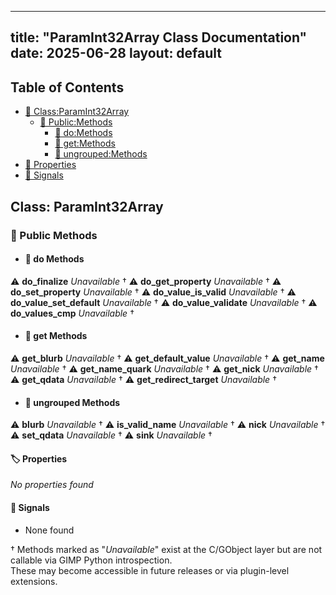 <!-- Formatted by A³BS formatter.py -->
<!-- Generated by A³BS document.py -->
---
title: "ParamInt32Array Class Documentation"
date: 2025-06-28
layout: default
---

## Table of Contents
- [🔧 Class:ParamInt32Array](#class-paramint32array)
  - [ 🔹 Public:Methods](#public-methods)
    - [ 🔹 do:Methods](#do-methods)
    - [ 🔹 get:Methods](#get-methods)
    - [ 🔹 ungrouped:Methods](#ungrouped-methods)
- [🔧 Properties](#properties-)
- [🔧 Signals](#signals-)
## Class: ParamInt32Array
### 🔹 Public Methods
<a name="public-methods"></a>
- #### 🔹 do Methods
<a name="do-methods"></a>
⚠️ **do_finalize** _Unavailable_ †
⚠️ **do_get_property** _Unavailable_ †
⚠️ **do_set_property** _Unavailable_ †
⚠️ **do_value_is_valid** _Unavailable_ †
⚠️ **do_value_set_default** _Unavailable_ †
⚠️ **do_value_validate** _Unavailable_ †
⚠️ **do_values_cmp** _Unavailable_ †
- #### 🔹 get Methods
<a name="get-methods"></a>
⚠️ **get_blurb** _Unavailable_ †
⚠️ **get_default_value** _Unavailable_ †
⚠️ **get_name** _Unavailable_ †
⚠️ **get_name_quark** _Unavailable_ †
⚠️ **get_nick** _Unavailable_ †
⚠️ **get_qdata** _Unavailable_ †
⚠️ **get_redirect_target** _Unavailable_ †
- #### 🔹 ungrouped Methods
<a name="ungrouped-methods"></a>
⚠️ **blurb** _Unavailable_ †
⚠️ **is_valid_name** _Unavailable_ †
⚠️ **nick** _Unavailable_ †
⚠️ **set_qdata** _Unavailable_ †
⚠️ **sink** _Unavailable_ †
#### 🏷️ Properties
<a name="properties-"></a>
_No properties found_
#### 📣 Signals<a name="signals-"></a>
- None found

† Methods marked as "_Unavailable_" exist at the C/GObject layer but are not callable via GIMP Python introspection.  
These may become accessible in future releases or via plugin-level extensions.